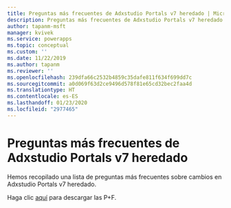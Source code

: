 ```yaml
---
title: Preguntas más frecuentes de Adxstudio Portals v7 heredado | MicrosoftDocs
description: Preguntas más frecuentes de Adxstudio Portals v7 heredado
author: tapanm-msft
manager: kvivek
ms.service: powerapps
ms.topic: conceptual
ms.custom: ''
ms.date: 11/22/2019
ms.author: tapanm
ms.reviewer: ''
ms.openlocfilehash: 239dfa66c2532b4859c35dafe811f634f699dd7c
ms.sourcegitcommit: a0d069f63d2ce9496d578f81e65cd32bec2faa4d
ms.translationtype: HT
ms.contentlocale: es-ES
ms.lasthandoff: 01/23/2020
ms.locfileid: "2977465"
---
```

# <a name="legacy-adxstudio-portals-v7-faq"></a>Preguntas más frecuentes de Adxstudio Portals v7 heredado

Hemos recopilado una lista de preguntas más frecuentes sobre cambios en Adxstudio Portals v7 heredado.

Haga clic [aquí](https://aka.ms/gk1u9t) para descargar las P+F.
